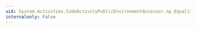 ```yaml
---
uid: System.Activities.CodeActivityPublicEnvironmentAccessor.op_Equality(System.Activities.CodeActivityPublicEnvironmentAccessor,System.Activities.CodeActivityPublicEnvironmentAccessor)
internalonly: False
---
```

